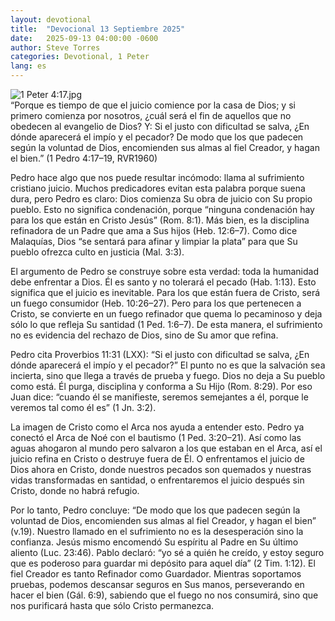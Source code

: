 ```yaml
---
layout: devotional
title:  "Devocional 13 Septiembre 2025"
date:   2025-09-13 04:00:00 -0600
author: Steve Torres
categories: Devotional, 1 Peter
lang: es
---
```

<img src="https://sitemedia.esteeb.com/file/esteebcomsitemedia/devotional_images/1+Peter/ES-1Pe-4_17.jpg?raw=true" alt="1 Peter 4:17.jpg" style="max-width: 100%; height: auto;">

<div class="scripture">
   “Porque es tiempo de que el juicio comience por la casa de Dios; y si primero comienza por nosotros, ¿cuál será el fin de aquellos que no obedecen al evangelio de Dios? Y: Si el justo con dificultad se salva, ¿En dónde aparecerá el impío y el pecador? De modo que los que padecen según la voluntad de Dios, encomienden sus almas al fiel Creador, y hagan el bien.” (1 Pedro 4:17–19, RVR1960)
</div>

Pedro hace algo que nos puede resultar incómodo: llama al sufrimiento cristiano juicio. Muchos predicadores evitan esta palabra porque suena dura, pero Pedro es claro: Dios comienza Su obra de juicio con Su propio pueblo. Esto no significa condenación, porque “ninguna condenación hay para los que están en Cristo Jesús” (Rom. 8:1). Más bien, es la disciplina refinadora de un Padre que ama a Sus hijos (Heb. 12:6–7). Como dice Malaquías, Dios “se sentará para afinar y limpiar la plata” para que Su pueblo ofrezca culto en justicia (Mal. 3:3).

El argumento de Pedro se construye sobre esta verdad: toda la humanidad debe enfrentar a Dios. Él es santo y no tolerará el pecado (Hab. 1:13). Esto significa que el juicio es inevitable. Para los que están fuera de Cristo, será un fuego consumidor (Heb. 10:26–27). Pero para los que pertenecen a Cristo, se convierte en un fuego refinador que quema lo pecaminoso y deja sólo lo que refleja Su santidad (1 Ped. 1:6–7). De esta manera, el sufrimiento no es evidencia del rechazo de Dios, sino de Su amor que refina.

Pedro cita Proverbios 11:31 (LXX): “Si el justo con dificultad se salva, ¿En dónde aparecerá el impío y el pecador?” El punto no es que la salvación sea incierta, sino que llega a través de prueba y fuego. Dios no deja a Su pueblo como está. Él purga, disciplina y conforma a Su Hijo (Rom. 8:29). Por eso Juan dice: “cuando él se manifieste, seremos semejantes a él, porque le veremos tal como él es” (1 Jn. 3:2).

La imagen de Cristo como el Arca nos ayuda a entender esto. Pedro ya conectó el Arca de Noé con el bautismo (1 Ped. 3:20–21). Así como las aguas ahogaron al mundo pero salvaron a los que estaban en el Arca, así el juicio refina en Cristo o destruye fuera de Él. O enfrentamos el juicio de Dios ahora en Cristo, donde nuestros pecados son quemados y nuestras vidas transformadas en santidad, o enfrentaremos el juicio después sin Cristo, donde no habrá refugio.

Por lo tanto, Pedro concluye: “De modo que los que padecen según la voluntad de Dios, encomienden sus almas al fiel Creador, y hagan el bien” (v.19). Nuestro llamado en el sufrimiento no es la desesperación sino la confianza. Jesús mismo encomendó Su espíritu al Padre en Su último aliento (Luc. 23:46). Pablo declaró: “yo sé a quién he creído, y estoy seguro que es poderoso para guardar mi depósito para aquel día” (2 Tim. 1:12). El fiel Creador es tanto Refinador como Guardador. Mientras soportamos pruebas, podemos descansar seguros en Sus manos, perseverando en hacer el bien (Gál. 6:9), sabiendo que el fuego no nos consumirá, sino que nos purificará hasta que sólo Cristo permanezca.
